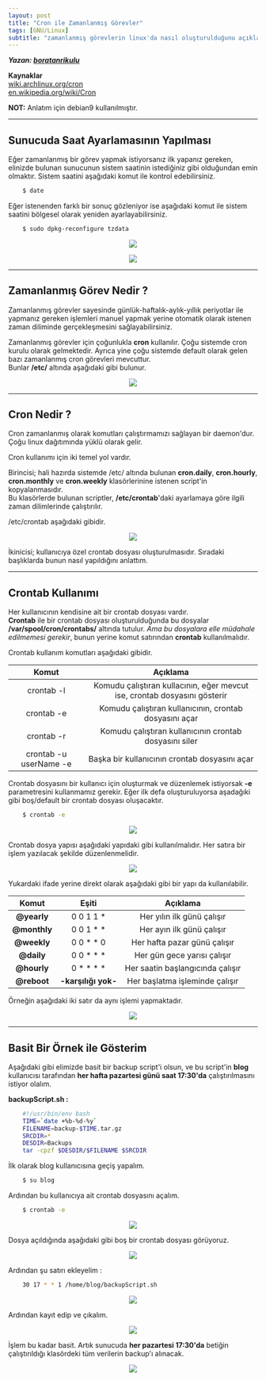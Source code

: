 ```yaml
---
layout: post
title: "Cron ile Zamanlanmış Görevler"
tags: [GNU/Linux]
subtitle: "zamanlanmış görevlerin linux'da nasıl oluşturulduğunu açıklar."
---
```


***Yazan: [boratanrikulu](https://github.com/boratanrikulu)***

**Kaynaklar**  
[wiki.archlinux.org/cron](https://wiki.archlinux.org/index.php/cron)  
[en.wikipedia.org/wiki/Cron](https://en.wikipedia.org/wiki/Cron)

**NOT:** Anlatım için debian9 kullanılmıştır.

---

## Sunucuda Saat Ayarlamasının Yapılması


Eğer zamanlanmış bir görev yapmak istiyorsanız ilk yapanız gereken, elinizde bulunan sunucunun sistem saatinin istediğiniz gibi olduğundan emin olmaktır. Sistem saatini aşağıdaki komut ile kontrol edebilirsiniz.

```bash
	$ date
```

Eğer istenenden farklı bir sonuç gözleniyor ise aşağıdaki komut ile sistem saatini bölgesel olarak yeniden ayarlayabilirsiniz.
```bash
	$ sudo dpkg-reconfigure tzdata
```
<p align="center"> 
	<img src="/img/cron-ile-zamanlanmis-gorevler/1.png">
</p>
<p align="center"> 
	<img src="/img/cron-ile-zamanlanmis-gorevler/2.png">
</p>

---

## Zamanlanmış Görev Nedir ?

Zamanlanmış görevler sayesinde günlük-haftalık-aylık-yıllık periyotlar ile yapmanız gereken işlemleri manuel yapmak yerine otomatik olarak istenen zaman diliminde gerçekleşmesini sağlayabilirsiniz.

Zamanlanmış görevler için çoğunlukla **cron** kullanılır. Çoğu sistemde cron kurulu olarak gelmektedir. Ayrıca yine çoğu sistemde default olarak gelen bazı zamanlanmış cron görevleri mevcuttur.  
Bunlar **/etc/** altında aşağıdaki gibi bulunur.

<p align="center"> 
	<img src="/img/cron-ile-zamanlanmis-gorevler/3.png">
</p>

---

## Cron Nedir ?

Cron zamanlanmış olarak komutları çalıştırmamızı sağlayan bir daemon'dur. Çoğu linux dağıtımında yüklü olarak gelir.

Cron kullanımı için iki temel yol vardır. 

Birincisi; hali hazırda sistemde /etc/ altında bulunan **cron.daily**, **cron.hourly**, **cron.monthly** ve **cron.weekly** klasörlerinine istenen script'in kopyalanmasıdır.  
Bu klasörlerde bulunan scriptler, **/etc/crontab**'daki ayarlamaya göre ilgili zaman dilimlerinde çalıştırılır.

/etc/crontab aşağıdaki gibidir.

<p align="center"> 
	<img src="/img/cron-ile-zamanlanmis-gorevler/4.png">
</p>

İkinicisi; kullanıcıya özel crontab dosyası oluşturulmasıdır. Sıradaki başlıklarda bunun nasıl yapıldığını anlattım.

---

## Crontab Kullanımı

Her kullanıcının kendisine ait bir crontab dosyası vardır.  
**Crontab** ile bir crontab dosyası oluşturulduğunda bu dosyalar **/var/spool/cron/crontabs/** altında tutulur. *Ama bu dosyalara elle müdahale edilmemesi gerekir*, bunun yerine komut satırından **crontab** kullanılmalıdır.

Crontab kullanım komutları aşağıdaki gibidir.

| Komut | Açıklama |
|:-----:|:--------:|
| crontab -l | Komudu çalıştıran kullacının, eğer mevcut ise, crontab dosyasını gösterir |
| crontab -e | Komudu çalıştıran kullanıcının, crontab dosyasını açar |
| crontab -r | Komudu çalıştıran kullanıcının crontab dosyasını siler |
| crontab -u userName -e | Başka bir kullanıcının crontab dosyasını açar |

Crontab dosyasını bir kullanıcı için oluşturmak ve düzenlemek istiyorsak **-e** parametresini kullanmamız gerekir. Eğer ilk defa oluşturuluyorsa aşadağıki gibi boş/default bir crontab dosyası oluşacaktır.

```bash
	$ crontab -e
```


<p align="center"> 
	<img src="/img/cron-ile-zamanlanmis-gorevler/11.png">
</p>

Crontab dosya yapısı aşağıdaki yapıdaki gibi kullanılmalıdır. Her satıra bir işlem yazılacak şekilde düzenlenmelidir.

<p align="center"> 
	<img src="/img/cron-ile-zamanlanmis-gorevler/10.png">
</p>

Yukardaki ifade yerine direkt olarak aşağıdaki gibi bir yapı da kullanılabilir.

| Komut | Eşiti | Açıklama |
|:-----:|:-----:|:--------:|
| **@yearly** | 0 0 1 1 \* | Her yılın ilk günü çalışır |
| **@monthly** | 0 0 1 \* \* | Her ayın ilk günü çalışır |
| **@weekly** | 0 0 \* \* 0 | Her hafta pazar günü çalışır |
| **@daily** |  0 0 \* \* \* | Her gün gece yarısı çalışır |
| **@hourly** | 0 \* \* \* \* | Her saatin başlangıcında çalışır |
| **@reboot** | **-karşılığı yok-** | Her başlatma işleminde çalışır |


Örneğin aşağıdaki iki satır da aynı işlemi yapmaktadır.

<p align="center"> 
	<img src="/img/cron-ile-zamanlanmis-gorevler/12.png">
</p>

---

## Basit Bir Örnek ile Gösterim

Aşağıdaki gibi elimizde basit bir backup script'i olsun, ve bu script'in **blog** kullanıcısı tarafından **her hafta pazartesi günü saat 17:30'da** çalıştırılmasını istiyor olalım.

**backupScript.sh :**  
```bash
	#!/usr/bin/env bash
	TIME=`date +%b-%d-%y`
	FILENAME=backup-$TIME.tar.gz
	SRCDIR=*
	DESDIR=Backups
	tar -cpzf $DESDIR/$FILENAME $SRCDIR
```

İlk olarak blog kullanıcısına geçiş yapalım.
```bash
	$ su blog
```

Ardından bu kullanıcıya ait crontab dosyasını açalım.
```bash
	$ crontab -e
```

<p align="center"> 
	<img src="/img/cron-ile-zamanlanmis-gorevler/5.png">
</p>

Dosya açıldığında aşağıdaki gibi boş bir crontab dosyası görüyoruz.

<p align="center"> 
	<img src="/img/cron-ile-zamanlanmis-gorevler/6.png">
</p>

Ardından şu satırı ekleyelim :
```bash
	30 17 * * 1 /home/blog/backupScript.sh
```

<p align="center"> 
	<img src="/img/cron-ile-zamanlanmis-gorevler/7.png">
</p>

Ardından kayıt edip ve çıkalım.

<p align="center"> 
	<img src="/img/cron-ile-zamanlanmis-gorevler/8.png">
</p>

İşlem bu kadar basit. Artık sunucuda **her pazartesi 17:30'da** betiğin çalıştırıldığı klasördeki tüm verilerin backup'ı alınacak.

<p align="center"> 
	<img src="/img/cron-ile-zamanlanmis-gorevler/9.png">
</p>